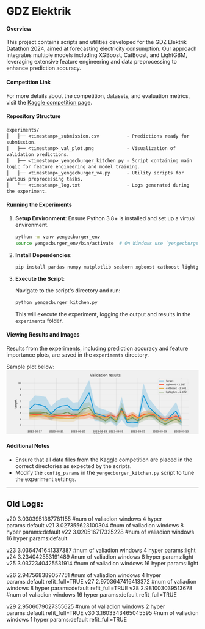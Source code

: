 # GDZ Elektrik

#### Overview

This project contains scripts and utilities developed for the GDZ Elektrik Datathon 2024, aimed at forecasting electricity consumption. Our approach integrates multiple models including XGBoost, CatBoost, and LightGBM, leveraging extensive feature engineering and data preprocessing to enhance prediction accuracy.

#### Competition Link

For more details about the competition, datasets, and evaluation metrics, visit the [Kaggle competition page](https://www.kaggle.com/competitions/gdz-elektrik-datathon-2024?rvi=1).

#### Repository Structure

```
experiments/
│   ├── <timestamp>_submission.csv          - Predictions ready for submission.
│   ├── <timestamp>_val_plot.png            - Visualization of validation predictions.
│   ├── <timestamp>_yengecburger_kitchen.py - Script containing main logic for feature engineering and model training.
│   ├── <timestamp>_yengecburger_v4.py      - Utility scripts for various preprocessing tasks.
│   └── <timestamp>_log.txt                 - Logs generated during the experiment.
```

#### Running the Experiments

1. **Setup Environment**: Ensure Python 3.8+ is installed and set up a virtual environment.

   ```bash
   python -m venv yengecburger_env
   source yengecburger_env/bin/activate  # On Windows use `yengecburger_env\Scripts\activate`
   ```

2. **Install Dependencies**:

   ```bash
   pip install pandas numpy matplotlib seaborn xgboost catboost lightgbm scikit-learn scipy
   ```

3. **Execute the Script**:

   Navigate to the script's directory and run:

   ```bash
   python yengecburger_kitchen.py
   ```

   This will execute the experiment, logging the output and results in the `experiments` folder.

#### Viewing Results and Images

Results from the experiments, including prediction accuracy and feature importance plots, are saved in the `experiments` directory.

Sample plot below:
![Alt text](./experiments/20240507122438_limuoevy_val_plot.png "Optional title")


#### Additional Notes

- Ensure that all data files from the Kaggle competition are placed in the correct directories as expected by the scripts.
- Modify the `config_params` in the `yengecburger_kitchen.py` script to tune the experiment settings.

---

## **Old Logs:**

v20 3.0303951367781155 #num of valiadion windows 4 hyper params:default
v21 3.027355623100304 #num of valiadion windows 8 hyper params:default
v22 3.020516717325228 #num of valiadion windows 16 hyper params:default

v23 3.0364741641337387 #num of valiadion windows 4 hyper params:light
v24 3.234042553191489 #num of valiadion windows 8 hyper params:light
v25 3.0372340425531914 #num of valiadion windows 16 hyper params:light

v26 2.947568389057751 #num of valiadion windows 4 hyper params:default refit_full=TRUE
v27 2.9703647416413372 #num of valiadion windows 8 hyper params:default refit_full=TRUE
v28 2.981003039513678 #num of valiadion windows 16 hyper params:default refit_full=TRUE

v29 2.9506079027355625 #num of valiadion windows 2 hyper params:default refit_full=TRUE
v30 3.1603343465045595 #num of valiadion windows 1 hyper params:default refit_full=TRUE